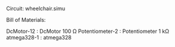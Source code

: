 Circuit: wheelchair.simu

Bill of Materials:

DcMotor-12 : DcMotor 100 Ω
Potentiometer-2 : Potentiometer 1 kΩ
atmega328-1 : atmega328
